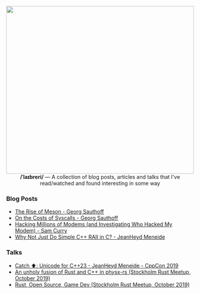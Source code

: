 <p align="center">
  <img src="https://github.com/oberrich/library/assets/6305520/b893e506-59f1-4f88-a2fb-3f861606024a" width="100%" height="450px">
  <b>/ˈlaɪbreri/</b>
  — A collection of blog posts, articles and talks that I've read/watched and found interesting in some way
</p>


### Blog Posts
- [The Rise of Meson - Georg Sauthoff](https://gms.tf/the-rise-of-meson.html)
- [On the Costs of Syscalls - Georg Sauthoff](https://gms.tf/on-the-costs-of-syscalls.html)
- [Hacking Millions of Modems (and Investigating Who Hacked My Modem) - Sam Curry](https://samcurry.net/hacking-millions-of-modems)
- [Why Not Just Do Simple C++ RAII in C? - JeanHeyd Meneide](https://thephd.dev/just-put-raii-in-c-bro-please-bro-just-one-more-destructor-bro-cmon-im-good-for-it)

### Talks

- [Catch ⬆️: Unicode for C++23 - JeanHeyd Meneide - CppCon 2019](https://www.youtube.com/watch?v=BdUipluIf1E)
- [An unholy fusion of Rust and C++ in physx-rs (Stockholm Rust Meetup, October 2019)](https://www.youtube.com/watch?v=RxtXGeDHu0w)
- [Rust, Open Source, Game Dev (Stockholm Rust Meetup, October 2019)](https://www.youtube.com/watch?v=lpOg2nl3kr0)
